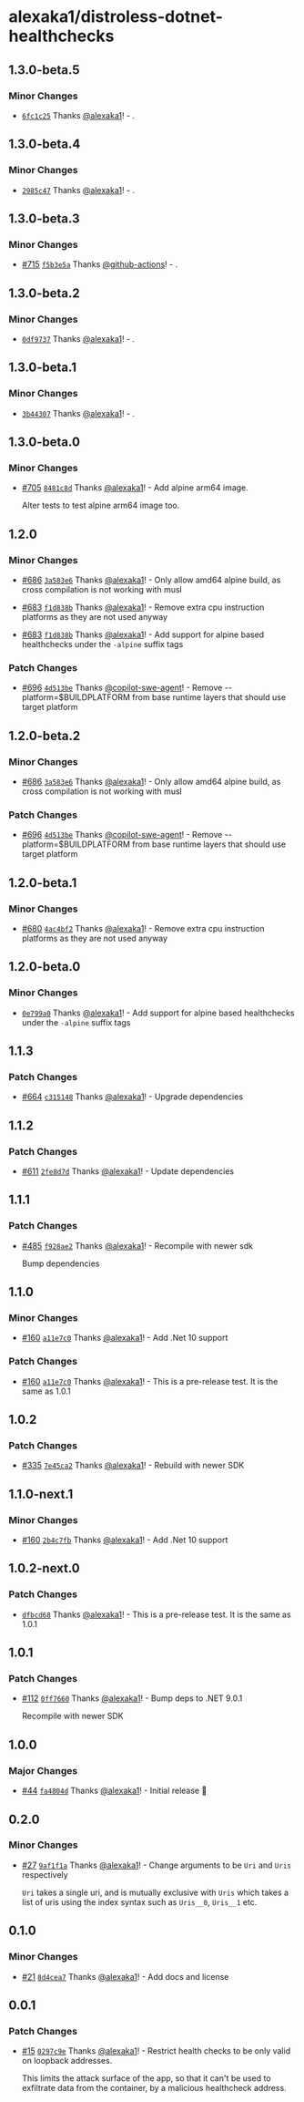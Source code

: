 # alexaka1/distroless-dotnet-healthchecks

## 1.3.0-beta.5

### Minor Changes

- [`6fc1c25`](https://github.com/alexaka1/distroless-dotnet-healthchecks/commit/6fc1c251b91c9c29a2a2b070b36593fd644caab5) Thanks [@alexaka1](https://github.com/alexaka1)! - .

## 1.3.0-beta.4

### Minor Changes

- [`2985c47`](https://github.com/alexaka1/distroless-dotnet-healthchecks/commit/2985c47c46a5100bbf1b6b2dd7eb6008c536cd4f) Thanks [@alexaka1](https://github.com/alexaka1)! - .

## 1.3.0-beta.3

### Minor Changes

- [#715](https://github.com/alexaka1/distroless-dotnet-healthchecks/pull/715) [`f5b3e5a`](https://github.com/alexaka1/distroless-dotnet-healthchecks/commit/f5b3e5abe2ca82b16a68353127ef76e702ca2bf0) Thanks [@github-actions](https://github.com/apps/github-actions)! - .

## 1.3.0-beta.2

### Minor Changes

- [`0df9737`](https://github.com/alexaka1/distroless-dotnet-healthchecks/commit/0df973770978140641e98472261b71f144102f65) Thanks [@alexaka1](https://github.com/alexaka1)! - .

## 1.3.0-beta.1

### Minor Changes

- [`3b44307`](https://github.com/alexaka1/distroless-dotnet-healthchecks/commit/3b4430780bf02f6513aa96879a9bf5454c5060c6) Thanks [@alexaka1](https://github.com/alexaka1)! - .

## 1.3.0-beta.0

### Minor Changes

- [#705](https://github.com/alexaka1/distroless-dotnet-healthchecks/pull/705) [`8481c8d`](https://github.com/alexaka1/distroless-dotnet-healthchecks/commit/8481c8df1c73da46b6a501e674fb909255d4cebd) Thanks [@alexaka1](https://github.com/alexaka1)! - Add alpine arm64 image.

  Alter tests to test alpine arm64 image too.

## 1.2.0

### Minor Changes

- [#686](https://github.com/alexaka1/distroless-dotnet-healthchecks/pull/686) [`3a583e6`](https://github.com/alexaka1/distroless-dotnet-healthchecks/commit/3a583e690a5a8dbdcae2f6963d29102ec86522b3) Thanks [@alexaka1](https://github.com/alexaka1)! - Only allow amd64 alpine build, as cross compilation is not working with musl

- [#683](https://github.com/alexaka1/distroless-dotnet-healthchecks/pull/683) [`f1d838b`](https://github.com/alexaka1/distroless-dotnet-healthchecks/commit/f1d838bf37c9f1b774234969d810d83f1c407548) Thanks [@alexaka1](https://github.com/alexaka1)! - Remove extra cpu instruction platforms as they are not used anyway

- [#683](https://github.com/alexaka1/distroless-dotnet-healthchecks/pull/683) [`f1d838b`](https://github.com/alexaka1/distroless-dotnet-healthchecks/commit/f1d838bf37c9f1b774234969d810d83f1c407548) Thanks [@alexaka1](https://github.com/alexaka1)! - Add support for alpine based healthchecks under the `-alpine` suffix tags

### Patch Changes

- [#696](https://github.com/alexaka1/distroless-dotnet-healthchecks/pull/696) [`4d513be`](https://github.com/alexaka1/distroless-dotnet-healthchecks/commit/4d513be4216519f78a54269edb93b97f294bfc7f) Thanks [@copilot-swe-agent](https://github.com/apps/copilot-swe-agent)! - Remove --platform=$BUILDPLATFORM from base runtime layers that should use target platform

## 1.2.0-beta.2

### Minor Changes

- [#686](https://github.com/alexaka1/distroless-dotnet-healthchecks/pull/686) [`3a583e6`](https://github.com/alexaka1/distroless-dotnet-healthchecks/commit/3a583e690a5a8dbdcae2f6963d29102ec86522b3) Thanks [@alexaka1](https://github.com/alexaka1)! - Only allow amd64 alpine build, as cross compilation is not working with musl

### Patch Changes

- [#696](https://github.com/alexaka1/distroless-dotnet-healthchecks/pull/696) [`4d513be`](https://github.com/alexaka1/distroless-dotnet-healthchecks/commit/4d513be4216519f78a54269edb93b97f294bfc7f) Thanks [@copilot-swe-agent](https://github.com/apps/copilot-swe-agent)! - Remove --platform=$BUILDPLATFORM from base runtime layers that should use target platform

## 1.2.0-beta.1

### Minor Changes

- [#680](https://github.com/alexaka1/distroless-dotnet-healthchecks/pull/680) [`4ac4bf2`](https://github.com/alexaka1/distroless-dotnet-healthchecks/commit/4ac4bf218f8222cac4a77a81da4f7235c6af1289) Thanks [@alexaka1](https://github.com/alexaka1)! - Remove extra cpu instruction platforms as they are not used anyway

## 1.2.0-beta.0

### Minor Changes

- [`0e799a0`](https://github.com/alexaka1/distroless-dotnet-healthchecks/commit/0e799a08da1a62502c0e57916d029ad91874e046) Thanks [@alexaka1](https://github.com/alexaka1)! - Add support for alpine based healthchecks under the `-alpine` suffix tags

## 1.1.3

### Patch Changes

- [#664](https://github.com/alexaka1/distroless-dotnet-healthchecks/pull/664) [`c315148`](https://github.com/alexaka1/distroless-dotnet-healthchecks/commit/c315148ccc7c24bb2d70d25c119b0ea7feff47c8) Thanks [@alexaka1](https://github.com/alexaka1)! - Upgrade dependencies

## 1.1.2

### Patch Changes

- [#611](https://github.com/alexaka1/distroless-dotnet-healthchecks/pull/611) [`2fe8d7d`](https://github.com/alexaka1/distroless-dotnet-healthchecks/commit/2fe8d7dad2883a2094fe5776415bed3b9de4d458) Thanks [@alexaka1](https://github.com/alexaka1)! - Update dependencies

## 1.1.1

### Patch Changes

- [#485](https://github.com/alexaka1/distroless-dotnet-healthchecks/pull/485) [`f928ae2`](https://github.com/alexaka1/distroless-dotnet-healthchecks/commit/f928ae21032e7255c93180afa5d7d636d79c1163) Thanks [@alexaka1](https://github.com/alexaka1)! - Recompile with newer sdk

  Bump dependencies

## 1.1.0

### Minor Changes

- [#160](https://github.com/alexaka1/distroless-dotnet-healthchecks/pull/160) [`a11e7c0`](https://github.com/alexaka1/distroless-dotnet-healthchecks/commit/a11e7c068fec0b5b024799471d67ff9f28a6957e) Thanks [@alexaka1](https://github.com/alexaka1)! - Add .Net 10 support

### Patch Changes

- [#160](https://github.com/alexaka1/distroless-dotnet-healthchecks/pull/160) [`a11e7c0`](https://github.com/alexaka1/distroless-dotnet-healthchecks/commit/a11e7c068fec0b5b024799471d67ff9f28a6957e) Thanks [@alexaka1](https://github.com/alexaka1)! - This is a pre-release test. It is the same as 1.0.1

## 1.0.2

### Patch Changes

- [#335](https://github.com/alexaka1/distroless-dotnet-healthchecks/pull/335) [`7e45ca2`](https://github.com/alexaka1/distroless-dotnet-healthchecks/commit/7e45ca20edd1d3564b815e5daf1ebb1c2da08db6) Thanks [@alexaka1](https://github.com/alexaka1)! - Rebuild with newer SDK

## 1.1.0-next.1

### Minor Changes

- [#160](https://github.com/alexaka1/distroless-dotnet-healthchecks/pull/160) [`2b4c7fb`](https://github.com/alexaka1/distroless-dotnet-healthchecks/commit/2b4c7fb69f04dcd1c6a09e4b8a3f7b930110a6a9) Thanks [@alexaka1](https://github.com/alexaka1)! - Add .Net 10 support

## 1.0.2-next.0

### Patch Changes

- [`dfbcd68`](https://github.com/alexaka1/distroless-dotnet-healthchecks/commit/dfbcd6810b565050e0a34568aeb1373bf4842672) Thanks [@alexaka1](https://github.com/alexaka1)! - This is a pre-release test. It is the same as 1.0.1

## 1.0.1

### Patch Changes

- [#112](https://github.com/alexaka1/distroless-dotnet-healthchecks/pull/112) [`0ff7660`](https://github.com/alexaka1/distroless-dotnet-healthchecks/commit/0ff76609eff4c256df75436db51268dddb3412e2) Thanks [@alexaka1](https://github.com/alexaka1)! - Bump deps to .NET 9.0.1

  Recompile with newer SDK

## 1.0.0

### Major Changes

- [#44](https://github.com/alexaka1/distroless-dotnet-healthchecks/pull/44) [`fa4804d`](https://github.com/alexaka1/distroless-dotnet-healthchecks/commit/fa4804de735c947c0b2038409af0e970e4edfcab) Thanks [@alexaka1](https://github.com/alexaka1)! - Initial release 🎉

## 0.2.0

### Minor Changes

- [#27](https://github.com/alexaka1/distroless-dotnet-healthchecks/pull/27) [`9af1f1a`](https://github.com/alexaka1/distroless-dotnet-healthchecks/commit/9af1f1acf8680db05864886166240bee53c5ac26) Thanks [@alexaka1](https://github.com/alexaka1)! - Change arguments to be `Uri` and `Uris` respectively

  `Uri` takes a single uri, and is mutually exclusive with `Uris` which takes a list of uris using the index syntax such as `Uris__0`, `Uris__1` etc.

## 0.1.0

### Minor Changes

- [#21](https://github.com/alexaka1/distroless-dotnet-healthchecks/pull/21) [`8d4cea7`](https://github.com/alexaka1/distroless-dotnet-healthchecks/commit/8d4cea73d9bca6430fd29de367189c5445532eed) Thanks [@alexaka1](https://github.com/alexaka1)! - Add docs and license

## 0.0.1

### Patch Changes

- [#15](https://github.com/alexaka1/distroless-dotnet-healthchecks/pull/15) [`0297c9e`](https://github.com/alexaka1/distroless-dotnet-healthchecks/commit/0297c9ee420abe556e52ea623a0dd0b7f24ae9fb) Thanks [@alexaka1](https://github.com/alexaka1)! - Restrict health checks to be only valid on loopback addresses.

  This limits the attack surface of the app, so that it can't be used to exfiltrate data from the container, by a malicious healthcheck address.
